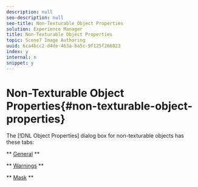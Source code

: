 ```yaml
---
description: null
seo-description: null
seo-title: Non-Texturable Object Properties
solution: Experience Manager
title: Non-Texturable Object Properties
topic: Scene7 Image Authoring
uuid: 6ca4bcc2-d4de-463a-ba5c-9f125f266823
index: y
internal: n
snippet: y
---
```


# Non-Texturable Object Properties{#non-texturable-object-properties}

The [!DNL Object Properties] dialog box for non-texturable objects has these tabs:

** [General](../../c-vat-obj-pg/c-vat-abt-obj-prop/c-vat-3d-obj-prop/c-vat-3d-flow-obj-prop/c-vat-gen-tab-obj.md#concept-41227a4c8797447cb4ec1e8937a6f8a7) **

** [Warnings](../../c-vat-obj-pg/c-vat-abt-obj-prop/c-vat-app-obj-prop/c-vat-warning-tab.md#concept-a4134befdef446a9bb4f5fbb3f9b27d1) **

** [Mask](../../c-vat-obj-pg/c-vat-abt-obj-prop/c-vat-3d-obj-prop/c-vat-3d-flow-obj-prop/c-vat-mask-tab-obj.md#concept-2c0068e148274fbe9cfbdbdd08935730) ** 
